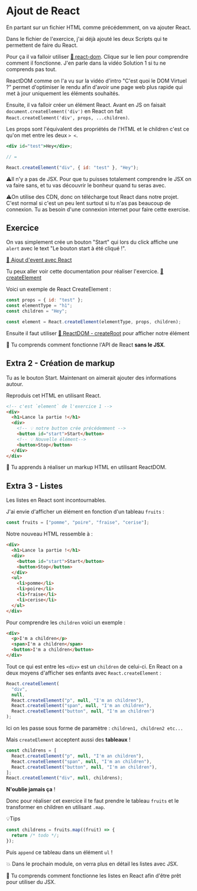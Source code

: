 # Ajout de React

En partant sur un fichier HTML comme précédemment, on va ajouter React.

Dans le fichier de l'exercice, j'ai déjà ajouté les deux Scripts qui
te permettent de faire du React.

Pour ça il va falloir utiliser [📖 react-dom](https://reactjs.org/docs/react-dom-client.html#createroot).
Clique sur le lien pour comprendre comment il fonctionne. J'en parle dans la vidéo Solution 1 si tu ne comprends pas tout.

ReactDOM comme on l'a vu sur la vidéo d'intro "C'est quoi le DOM Virtuel ?" permet d'optimiser
le rendu afin d'avoir une page web plus rapide qui met à jour uniquement les éléments souhaités.

Ensuite, il va falloir créer un élément React. Avant en JS on faisait
`document.createElement('div')` en React on fait `React.createElement('div', props, ...children)`.

Les props sont l'équivalent des propriétés de l'HTML et le children c'est ce qu'on met entre les deux `> <`.

```jsx
<div id="test">Hey</div>;

// =

React.createElement("div", { id: "test" }, "Hey");
```

⚠️Il n'y a pas de JSX. Pour que tu puisses totalement comprendre
le JSX on va faire sans, et tu vas découvrir le bonheur quand tu seras avec.

⚠️On utilise des CDN, donc on télécharge tout React dans notre projet. C'est
normal si c'est un peu lent surtout si tu n'as pas beaucoup de connexion. Tu as
besoin d'une connexion internet pour faire cette exercise.

## Exercice

On vas simplement crée un bouton "Start" qui lors du click affiche une `alert`
avec le text "Le bouton start à été cliqué !".

[📖 Ajout d'event avec React](https://reactjs.org/docs/handling-events.html)

Tu peux aller voir cette documentation pour réaliser l'exercice. [📖 createElement](https://reactjs.org/docs/react-api.html#createelement)

Voici un exemple de React CreateElement :

```js
const props = { id: "test" };
const elementType = "h1";
const children = "Hey";

const element = React.createElement(elementType, props, children);
```

Ensuite il faut utiliser [📖 ReactDOM - createRoot](https://reactjs.org/docs/react-dom-client.html#createroot)
pour afficher notre élément

💌 Tu comprends comment fonctionne l'API de React **sans le JSX**.

## Extra 2 - Création de markup

Tu as le bouton Start. Maintenant on aimerait ajouter des informations autour.

Reproduis cet HTML en utilisant React.

```html
<!-- c'est `element` de l'exercice 1 -->
<div>
  <h1>Lance la partie !</h1>
  <div>
    <!-- 💡 notre button crée précédemment -->
    <button id="start">Start</button>
    <!-- 💡 Nouvelle élément-->
    <button>Stop</button>
  </div>
</div>
```

💌 Tu apprends à réaliser un markup HTML en utilisant ReactDOM.

## Extra 3 - Listes

Les listes en React sont incontournables.

J'ai envie d'afficher un élément en fonction d'un tableau `fruits` :

```js
const fruits = ["pomme", "poire", "fraise", "cerise"];
```

Notre nouveau HTML ressemble à :

```html
<div>
  <h1>Lance la partie !</h1>
  <div>
    <button id="start">Start</button>
    <button>Stop</button>
  </div>
  <ul>
    <li>pomme</li>
    <li>poire</li>
    <li>fraise</li>
    <li>cerise</li>
  </ul>
</div>
```

Pour comprendre les `children` voici un exemple :

```html
<div>
  <p>I'm a children</p>
  <span>I'm a children</span>
  <button>I'm a children</button>
</div>
```

Tout ce qui est entre les `<div>` est un `children` de celui-ci. En React
on a deux moyens d'afficher ses enfants avec `React.createElement` :

```js
React.createElement(
  "div",
  null,
  React.createElement("p", null, "I'm an children"),
  React.createElement("span", null, "I'm an children"),
  React.createElement("button", null, "I'm an children")
);
```

Ici on les passe sous forme de paramètre : `children1, children2 etc...`

Mais `createElement` acceptent aussi des **tableaux** !

```js
const childrens = [
  React.createElement("p", null, "I'm an children"),
  React.createElement("span", null, "I'm an children"),
  React.createElement("button", null, "I'm an children"),
];
React.createElement("div", null, childrens);
```

**N'oublie jamais ça** !

Donc pour réaliser cet exercice il te faut prendre le tableau `fruits` et
le transformer en children en utilisant `.map`.

💡Tips

```js
const childrens = fruits.map((fruit) => {
  return /* todo */;
});
```

Puis `append` ce tableau dans un élément `ul` !

💥 Dans le prochain module, on verra plus en détail les listes avec JSX.

💌 Tu comprends comment fonctionne les listes en React afin d'être
prêt pour utiliser du JSX.
